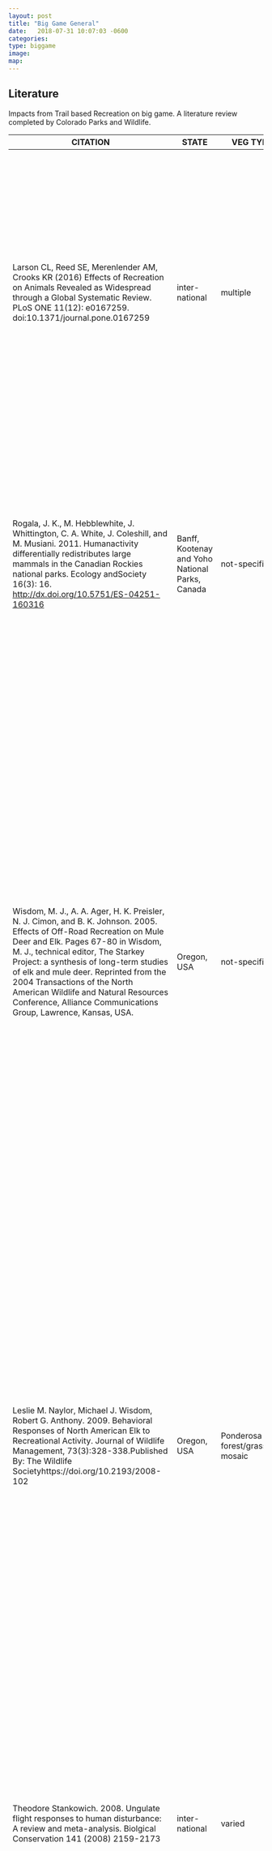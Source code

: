 ```yaml
---
layout: post
title: "Big Game General"
date:   2018-07-31 10:07:03 -0600
categories:
type: biggame
image:
map:
---
```

## Literature

Impacts from Trail based Recreation on big game.  A literature review completed by Colorado Parks and Wildlife.


| CITATION | STATE | VEG TYPE | SPECIES | REC. TYPE | RESULTS |
|------------------------------------------------------------------------------------------|----------------------------------------|-----------------------------------|-------------------|---------------|-------------------------------------------------------------------------------------------------------------------------------------------------------------------------------------------------------------------------------------------------------------------------------------------------------------------------------------------------------------------------------------------------------------------------------------------------------------------------------------------------------------------------------------------------------------------------------------------------------------------------------------------------------------------------------------------------------------------------------------------------------------|
| Larson CL, Reed SE, Merenlender AM, Crooks KR (2016) Effects of Recreation on Animals Revealed as Widespread through a Global Systematic Review. PLoS ONE 11(12): e0167259. doi:10.1371/journal.pone.0167259 | inter-national | multiple | multiple | multiple | Systematic review of 274 peer-reviewed articles on recreation impacts (1981 to present).   Found non-motorized and winter terrestrial recreation activities had most evidence of negative effects on wildlife.  Most commot mitigation recommendation was spatial restrictions on trail development, followed by education, caps on use, and temporal restrictions. |
| Rogala, J. K., M. Hebblewhite, J. Whittington, C. A. White, J. Coleshill, and M. Musiani. 2011. Humanactivity differentially redistributes large mammals in the Canadian Rockies national parks. Ecology andSociety 16(3): 16. http://dx.doi.org/10.5751/ES-04251-160316 | Banff, Kootenay and Yoho National Parks, Canada | not-specified | elk, wolf | Trail and road use | Elk responded to increasing trail activity, avoiding areas 51-400m from trails when trail activity reached 1-2 users/hr.  Elk avoiding using areas 401-800m when trail activity reached ~12 users/hr.  Wolves responded similarly, avoiding areas 0-800m from trails as trail activity increased.  Wolf response to trail activity leveled off at ~30-40 users/hr. |
| Wisdom, M. J., A. A. Ager, H. K. Preisler, N. J. Cimon, and B. K. Johnson. 2005. Effects of Off-Road Recreation on Mule Deer and Elk. Pages 67-80 in Wisdom, M. J., technical editor, The Starkey Project: a synthesis of long-term studies of elk and mule deer. Reprinted from the 2004 Transactions of the North American Wildlife and Natural Resources Conference, Alliance Communications Group, Lawrence, Kansas, USA. | Oregon, USA | not-specified | elk, mule deer | ATV, Mtn Bike, Hiker, Horseback | The probability of an elk fleeing each activity was greater than 50% at <400m (ATV), <200m (MTB), and 100m or less (foot and horseback).  Movemet rates for elk during flight were greatest for ATV, second highest for MTB, and lowest during hiking and horseback riding (speed effect?).  Movement rates for elk were substantially higher during morning than afternoon disturbance periods.  Note that movement rates for elk were higher during dawn and dusk during disturbance trials (even though not disturbance occured at these times) suggesting that displaced elk had to return to optimal foraging/resting locations post-disturbance.  Mule deer did not exhibit same flight response and showed little measurable response to treatments. |
| Leslie M. Naylor, Michael J. Wisdom, Robert G. Anthony.  2009.   Behavioral Responses of North American Elk to Recreational Activity.     Journal of Wildlife Management, 73(3):328-338.Published By: The Wildlife Societyhttps://doi.org/10.2193/2008-102 | Oregon, USA | Ponderosa forest/grassland mosaic | elk | ATV, Mtn Bike, Hiker, Horseback | More in depth analysis of potential foraging time implications treatments conducted by Wisdom et. al 2005.  Similar results to 2005 paper, but added that elk likely responded less to afternoon treatments due to morning movements away from disturbance transects.  Also noted that despite treatment type (ATV, MTB, hiker or horseback) elk returned to pre-disturbance activity levels 1-2 hrs after treatment.  Noted that elk did not appear to habituate to disturbance from MTBs or hikers.  Observed decreased time spend foraging and resting for all disturbance types. |
| Theodore Stankowich.  2008.   Ungulate flight responses to human disturbance:  A review and meta-analysis.  Biolgical Conservation  141 (2008) 2159-2173 | inter-national | varied | ungulates | varied | Found greater flight distance when approach appeared more threatening (faster, more direct).  Weak correlation between larger group size and increased flight distance.  Found individuals in open habitats had increased flight distance than those in more wooded habitats.  Humans on foot off trail had greater response than predicatable on trail or vehicle use.  Weak habituation response in areas with increased human exposure. |
| Audrey R. Taylor and Knight, R. L., 2003.  Wildlife responses to recreation and associated visitor perceptions.  Ecological Applications, Vol 13, No. 4 (Aug., 2003) pp. 951-963 | Utah, un-hunted preserve | Sagebrush grassland/small stands of juniper | bison, mule deer, pronghorn | hiking, mtn bike | Did not distinguish different response between hikers and mtb.  All species showed greater flight distance when recreationists were above them vs. below.  Distance moved when disturbed were greater in the morning than evening.  Larger group size also increased response to disturbance.  Mule deer showed 96% probability of flushing from trail use within 100m.   Probability of flight response did not drop below 70% until distance from trail > 390m.  Mean flight distance from trail use was 151m.  Off trail recreationist caused increased response compared to on trail use. |
| David J. Freddy; Whitcomb M. Bronaugh; Martin C. Fowler.  1986.  Responses of Mule Deer to Disturbance by Persons Afoot and Snowmobiles.  Wildlife Society Bulletin, Vol. 14, No. 1. (Spring, 1986), pp. 63-68. | Middle Park, Colorado | Sagebrush high elevation winter range with slopes and ridges | mule deer | snowshoes, snowmobiling | Found that deer response was greater to foot traffic than snowmobiles.  Suggested that preventing flight response would require persons on foot to stay >191 m from mule deer (>133m for snowmobiles).  Minimizing all impacts to mule deer would require persons afoot and snowmobiles to remain > 334m and > 470m respectively. |
| Ciuti S, Northrup JM, Muhly TB, Simi S, Musiani M, et al.  2012.  Effects of Humans on Behaviour of Wildlife Exceed Those of Natural Predators in a Landscape of Fear. PLoS ONE 7(11): e50611.10.1371/journal.pone.0050611 | Alberta, Canada | Ag grasslands intermixed with mountains and conifer forests | elk | foot, horseback, mtn bike, atv and vehicle traffic | Found that human activities and distance to tree cover accounted for increased vigilance behavior in elk more than predation in studied landscape.  Elk w/in 500 m of roads increased vigilance (reduced feeding time) when road/trail traffic increased to 1 vehicle every 2 hrs (12 vehicles/day).   Motorized vehicles (trucks, ATV, moto) had stronger impact than non-moto (hikers, bikers, equestrians), but hikers caused increase flight distance and travel time.  Overall, ATVs exceeded all other disturbance types triggering increased vigilance behavior in elk. |
| Preisler, H. K., A. A. Ager, and M. J. Wisdom. 2013. Analyzing animal movement patterns using potentialfunctions. Ecosphere 4(3):32. http://dx.doi.org/10.1890/ES12-00286.1 | Oregon, USA | Ponderosa forest/ grassland mosaic | elk | ATV, Mtn Bike, Hiker, Horseback | Used potential functions to analyze experimental disturbance of elk from different types of trail use.  Found that elk demonstrated strong avoidance of ATVs out to 1km, mtn bikes out to 500m, and foot and horseback out to 200m. |
